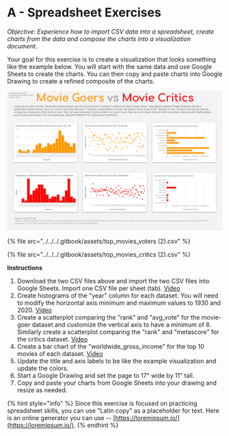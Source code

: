 # A - Spreadsheet Exercises

_Objective: Experience how to import CSV data into a spreadsheet, create charts from the data and compose the charts into a visualization document._   
  
Your goal for this exercise is to create a visualization that looks something like the example below. You will start with the same data and use Google Sheets to create the charts. You can then copy and paste charts into Google Drawing to create a refined composite of the charts. 

![](../../../.gitbook/assets/moviesexample.png)

{% file src="../../../.gitbook/assets/top\_movies\_voters \(2\).csv" %}

{% file src="../../../.gitbook/assets/top\_movies\_critics \(2\).csv" %}

**Instructions**

1. Download the two CSV files above and import the two CSV files into Google Sheets.  Import one CSV file per sheet \(tab\).  [Video](https://drive.google.com/file/d/1d_salWS-LsEZK3geruCR96EGNUTTsbjv/view?usp=sharing)
2. Create histograms of the "year" column for each dataset. You will need to modify the horizontal axis minimum and maximum values to 1930 and 2020. [Video](https://drive.google.com/file/d/1yRuhrKtfcTL7PcHIrylGus7t2X_qpO01/view?usp=sharing)
3. Create a scatterplot comparing the "rank" and "avg\_vote" for the movie-goer dataset and customize the vertical axis to have a minimum of 8. Similarly create a scatterplot comparing the "rank" and "metascore" for the critics dataset. [Video](https://drive.google.com/file/d/1ZBUlByvrY-qFSOMfsPxFHctJ9rP3Radm/view?usp=sharing)
4. Create a bar chart of the "worldwide\_gross\_income" for the top 10 movies of each dataset. [Video](https://drive.google.com/file/d/18YLTMwpUojhjCnhYEcfaSyE19fqZpfjk/view?usp=sharing)
5. Update the title and axis labels to be like the example visualization and update the colors. 
6. Start a Google Drawing and set the page to 17" wide by 11" tall.
7. Copy and paste your charts from Google Sheets into your drawing and resize as needed.

{% hint style="info" %}
Since this exercise is focused on practicing spreadsheet skills, you can use "Latin copy" as a placeholder for text. Here is an online generator you can use -- [https://loremipsum.io/](https://loremipsum.io/).
{% endhint %}



